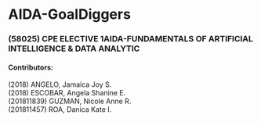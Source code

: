 # AIDA-GoalDiggers

<h3> (58025) CPE ELECTIVE 1AIDA-FUNDAMENTALS OF ARTIFICIAL INTELLIGENCE & DATA ANALYTIC </h3>
<h4> Contributors: </h4>
(2018) ANGELO, Jamaica Joy S.<br>
(2018) ESCOBAR, Angela Shanine E.<br>
(201811839) GUZMAN, Nicole Anne R.<br>
(201811457) ROA, Danica Kate I.
